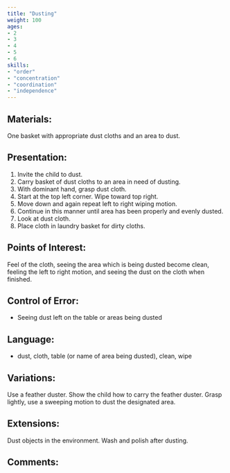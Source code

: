 ```yaml
---
title: "Dusting"
weight: 100
ages:
- 2
- 3
- 4
- 5
- 6
skills:
- "order"
- "concentration" 
- "coordination"
- "independence"
---
```


## Materials:

One basket with appropriate dust cloths and an area to dust.

## Presentation:

1. Invite the child to dust.
2. Carry basket of dust cloths to an area in need of dusting.
3. With dominant hand, grasp dust cloth.
4. Start at the top left corner.  Wipe toward top right. 
5. Move down and again repeat left to right wiping motion.
6. Continue in this manner until area has been properly and evenly dusted.
7. Look at dust cloth.
8. Place cloth in laundry basket for dirty cloths.

## Points of Interest:

Feel of the cloth, seeing the area which is being dusted become clean, feeling the left to right motion, and seeing the dust on the cloth when finished.

## Control of Error:

- Seeing dust left on the table or areas being dusted

## Language:

- dust, cloth, table (or name of area being dusted), clean, wipe

## Variations:

Use a feather duster.  Show the child how to carry the feather duster. Grasp lightly, use a sweeping motion to dust the designated area. 

## Extensions:

Dust objects in the environment.  Wash and polish after dusting.

## Comments:
